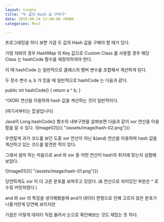 ```yaml
---
layout: single
title: "두 값의 Hash 값 구하기"
date: 2019-09-24 17:40:00 +0900
categories: Post

---
```


프로그래밍을 하다 보면 가끔 두 값의 Hash 값을 구해야 할 때가 있다.

가령 자바의 경우 HashMap 의 Key 값으로 Custom Class 를 사용할 경우 해당 Class 는 hashCode 함수를 재정의하여야 한다.

이 때 hashCode 는 일반적으로 클래스의 멤버 변수를 조합해서 계산하게 된다.

두 정수 변수 a, b 가 있을 때 일반적으로 hashCode 는 다음과 같다.

public int hashCode() {
    return a ^ b;
}

^(XOR) 연산을 이용하여 hash 값을 계산하는 것이 일반적이다.

(여기서부터는 잡설입니다)

Java의 Long.hashCode() 함수의 내부구현을 살펴보면 다음과 같이 xor 연산을 이용함을 알 수 있다.
![Image02]({{ "/assets/image/hash-02.png"}})


우연찮게 과거 코드를 보던 도중 xor 연산이 아닌 &(and) 연산을 이용하여 hash 값을 계산하고 있는 코드를 발견한 적이 있다.

그래서 설마 하는 마음으로 and 와 xor 중 어떤 연산이 hash의 취지에 맞는지 실험해 보았다.

![Image01]({{ "/assets/image/hash-01.png"}})

당연하게도 xor 이 더 고른 분포를 보여주고 있었다. (& 연산으로 되어있던 부분은 ^ 로 수정 커밋하였다.)

and 와 xor 의 특징을 생각해봤을때 and가 데이터 편향으로 인해 고르지 않은 분포가 나올거란게 당연해 보이지만

가끔은 이렇게 데이터 직접 돌려서 눈으로 확인해보는 것도 재밌는 듯 하다.